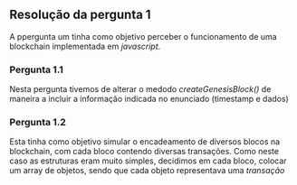 ## Resolução da pergunta 1

A ppergunta um tinha como objetivo perceber o funcionamento de uma blockchain implementada em *javascript*.

### Pergunta 1.1
Nesta pergunta tivemos de alterar o medodo *createGenesisBlock()* de maneira a incluir a informação indicada no enunciado (timestamp e dados)

### Pergunta 1.2

Esta tinha como objetivo simular o encadeamento de diversos blocos na blockchain, com cada bloco contendo diversas transações.
Como neste caso as estruturas eram muito simples, decidimos em cada bloco, colocar um array de objetos, sendo que cada objeto representava uma *transação* 


